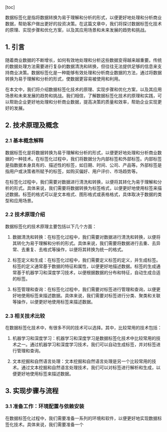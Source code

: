 
[toc]                    
                
                
数据标签化是指将数据转换为易于理解和分析的形式，以便更好地处理和分析商业数据，帮助客户做出更好的投资决策。在这篇文章中，我们将探讨数据标签化技术的原理、实现步骤和优化方案，以及其应用场景和未来发展的趋势和挑战。

## 1. 引言

随着商业数据的不断增长，如何有效地处理和分析这些数据变得越来越重要。传统的数据处理方法需要进行复杂的数据清洗和转换，但往往无法提供足够的信息来支持商业决策。数据标签化是一种能够有效处理和分析商业数据的方法，通过将数据转换为易于理解和分析的形式，使数据更容易被使用和利用。

在本文中，我们将介绍数据标签化技术的原理、实现步骤和优化方案，以及其应用场景和未来发展的趋势和挑战。我们相信，了解数据标签化技术的原理和实践，可以帮助企业更好地处理和分析商业数据，提高决策的质量和效率，帮助企业实现更好的发展。

## 2. 技术原理及概念

### 2.1 基本概念解释

数据标签化是将数据转换为易于理解和分析的形式，以便更好地处理和分析商业数据的一种技术。在标签化过程中，我们将数据分为内部标签和外部标签。内部标签是指数据本身具有的、描述性的标签，如日期、时间、公司、产品等。外部标签是指用户或决策者所赋予的标签，如购买偏好、用户评价、市场趋势等。

在标签化过程中，我们需要对数据进行清洗和转换，以便将其转化为易于理解和分析的形式。具体来说，我们需要将数据转换为标签格式，以便更好地使用标签来描述数据。标签的格式可以是文本格式、图形格式或表格格式，具体取决于数据的类型和应用场景。

### 2.2 技术原理介绍

数据标签化的技术原理主要包括以下几个方面：

1. 数据清洗和转换：在标签化过程中，我们需要对数据进行清洗和转换，以便将其转化为易于理解和分析的形式。具体来说，我们需要将数据进行去重、去异常、去重复、去格式等操作，以便将其转换为统一的格式。

2. 标签定义和生成：在标签化过程中，我们需要定义标签的定义，并生成标签。标签的定义通常基于数据的特征和属性，以便更好地描述数据。标签的生成通常基于机器学习和深度学习技术，以便根据数据的分布和特征，自动生成合适的标签。

3. 标签管理和查询：在标签化过程中，我们需要对标签进行管理和查询，以便更好地使用标签来描述数据。具体来说，我们需要对标签进行分类、聚类和关联等操作，以便更好地使用标签来描述数据。

### 2.3 相关技术比较

在数据标签化技术中，有很多不同的技术可以选择。其中，比较常用的技术包括：

1. 机器学习和深度学习：机器学习和深度学习是数据标签化技术中比较常用的技术之一。通过机器学习和深度学习技术，我们可以自动生成标签，并对标签进行管理和查询。

2. 文本挖掘和自然语言处理：文本挖掘和自然语言处理是另一个比较常用的技术。通过文本挖掘和自然语言处理技术，我们可以对标签进行解析和生成，以便更好地使用标签来描述数据。

## 3. 实现步骤与流程

### 3.1 准备工作：环境配置与依赖安装

在数据标签化过程中，我们需要准备一系列的环境和软件，以便更好地实现数据标签化技术。具体来说，我们需要准备一个

